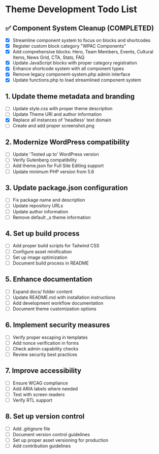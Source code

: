 # Theme Development Todo List

## ✅ Component System Cleanup (COMPLETED)

- [x] Streamline component system to focus on blocks and shortcodes
- [x] Register custom block category "WPAC Components"
- [x] Add comprehensive blocks: Hero, Team Members, Events, Cultural Items, News Grid, CTA, Stats, FAQ
- [x] Update JavaScript blocks with proper category registration
- [x] Enhance shortcode system with all component types
- [x] Remove legacy component-system.php admin interface
- [x] Update functions.php to load streamlined component system

## 1. Update theme metadata and branding

- [ ] Update style.css with proper theme description
- [ ] Update Theme URI and author information
- [x] Replace all instances of 'headless' text domain
- [ ] Create and add proper screenshot.png

## 2. Modernize WordPress compatibility

- [ ] Update 'Tested up to' WordPress version
- [ ] Verify Gutenberg compatibility
- [ ] Add theme.json for Full Site Editing support
- [ ] Update minimum PHP version from 5.6

## 3. Update package.json configuration

- [ ] Fix package name and description
- [ ] Update repository URLs
- [ ] Update author information
- [ ] Remove default \_s theme information

## 4. Set up build process

- [ ] Add proper build scripts for Tailwind CSS
- [ ] Configure asset minification
- [ ] Set up image optimization
- [ ] Document build process in README

## 5. Enhance documentation

- [ ] Expand docs/ folder content
- [ ] Update README.md with installation instructions
- [ ] Add development workflow documentation
- [ ] Document theme customization options

## 6. Implement security measures

- [ ] Verify proper escaping in templates
- [ ] Add nonce verification in forms
- [ ] Check admin capability checks
- [ ] Review security best practices

## 7. Improve accessibility

- [ ] Ensure WCAG compliance
- [ ] Add ARIA labels where needed
- [ ] Test with screen readers
- [ ] Verify RTL support

## 8. Set up version control

- [ ] Add .gitignore file
- [ ] Document version control guidelines
- [ ] Set up proper asset versioning for production
- [ ] Add contribution guidelines
